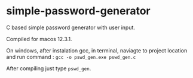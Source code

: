 # simple-password-generator
C based simple password generator with user input.

Compiled for macos 12.3.1.


On windows, after instalation gcc, in terminal, naviagte to project location and run command :
`gcc -o pswd_gen.exe pswd_gen.c`

After compiling just type `pswd_gen`.
